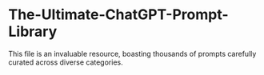 # The-Ultimate-ChatGPT-Prompt-Library
This file is an invaluable resource, boasting thousands of prompts carefully curated across diverse categories.
